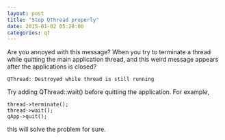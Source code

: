 ```yaml
---
layout: post
title: "Stop QThread properly"
date: 2015-01-02 05:20:00
categories: qt
---
```

Are you annoyed with this message? When you try to terminate a thread while
quitting the main application thread, and this weird message appears after the
applications is closed?

  

    
    QThread: Destroyed while thread is still running

  
Try adding QThread::wait() before quitting the application. For example,

  

    
    thread->terminate();
    thread->wait();
    qApp->quit();

  
this will solve the problem for sure.

